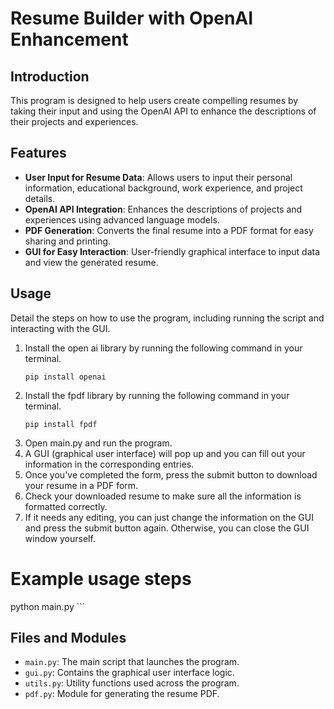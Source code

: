 # Resume Builder with OpenAI Enhancement

## Introduction
This program is designed to help users create compelling resumes by taking their input and using the OpenAI API to enhance the descriptions of their projects and experiences.

## Features
- **User Input for Resume Data**: Allows users to input their personal information, educational background, work experience, and project details.
- **OpenAI API Integration**: Enhances the descriptions of projects and experiences using advanced language models.
- **PDF Generation**: Converts the final resume into a PDF format for easy sharing and printing.
- **GUI for Easy Interaction**: User-friendly graphical interface to input data and view the generated resume.

## Usage
Detail the steps on how to use the program, including running the script and interacting with the GUI.
1. Install the open ai library by running the following command in your terminal.
      ```
   pip install openai
      ```
2. Install the fpdf library by running the following command in your terminal.
   ```
   pip install fpdf
   ```
4. Open main.py and run the program.
5. A GUI (graphical user interface) will pop up and you can fill out your information in the corresponding entries.
6. Once you've completed the form, press the submit button to download your resume in a PDF form.
7. Check your downloaded resume to make sure all the information is formatted correctly.
8. If it needs any editing, you can just change the information on the GUI and press the submit button again. Otherwise, you can close the GUI window yourself. 

# Example usage steps
python main.py
\```

## Files and Modules
- `main.py`: The main script that launches the program.
- `gui.py`: Contains the graphical user interface logic.
- `utils.py`: Utility functions used across the program.
- `pdf.py`: Module for generating the resume PDF.


